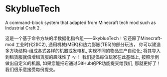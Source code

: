 # SkyblueTech
A command-block system that adapted from Minecraft tech mod such as Industrial Craft 2.

这是一个基于命令方块的半数据化指令组——SkyblueTech！它还原了Minecraft-mod 工业时代2(IC2), 通用机械(MEK)和热力膨胀(TE5)的部分玩法，
你可以建造多方块结构-组成各式各样的机器或发电机, 实现不同的物品生产自动化; 将其导入到租赁服就倍增租赁服的趣味性了 ·v·！
我们提倡每位玩家在此基础上, 按照示例做出自定义的机器, 如果您能把它通过GitHub的PR功能提交给我们, 那就更好了！我们很乐意接受每份提交。
